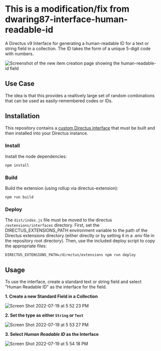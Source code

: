 This is a modification/fix from dwaring87-interface-human-readable-id
====

A Directus v9 Interface for generating a human-readable ID for a text or string field in a collection.
The ID takes the form of a unique 5-digit code with numbers.

![Screenshot of the new item creation page showing the human-readable-id field](![image](https://user-images.githubusercontent.com/65249675/206595889-a27ca831-042e-4e2b-8253-984711b6d27f.png))


## Use Case

The idea is that this provides a realtively large set of random combinations that can be used as easily-remembered codes or IDs.

## Installation

This repository contains a [custom Directus interface](https://docs.directus.io/extensions/interfaces/) that must be built and 
then installed into your Directus instance.

### Install

Install the node dependencies:

```
npm install
```

### Build

Build the extension (using rollup via directus-extension):

```
npm run build
```

### Deploy

The `dist/index.js` file must be moved to the directus `/extensions/interfaces` directory.  First, set the DIRECTUS_EXTENSIONS_PATH environment 
variable to the path of the Directus extensions directory (either directly or by setting it in a .env file in the repository root directory). 
Then, use the included deploy script to copy the appropriate files:

```
DIRECTUS_EXTENSIONS_PATH=/directus/extensions npm run deploy
```

## Usage

To use the interface, create a standard text or string field and select "Human Readable ID" as the interface for the field.

**1. Create a new Standard Field in a Collection**

![Screen Shot 2022-07-19 at 5 52 23 PM](https://user-images.githubusercontent.com/7526014/179855475-14a0c0c4-a0db-45f9-9a8e-0e2aada733f8.png)


**2. Set the type as either `String` or `Text`**

![Screen Shot 2022-07-19 at 5 53 27 PM](https://user-images.githubusercontent.com/7526014/179855494-54b79b19-2c7a-4939-a47e-0880288699a0.png)


**3. Select _Human Readable ID_ as the Interface**

![Screen Shot 2022-07-19 at 5 54 18 PM](https://user-images.githubusercontent.com/7526014/179855521-a64a5034-7c97-465d-9480-08ddc735e666.png)

